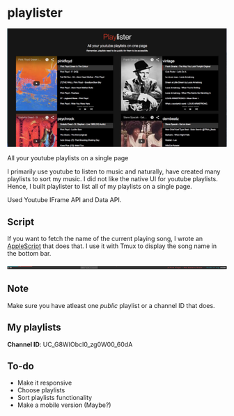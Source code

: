 # playlister
![screenshot](screenshot.jpg?raw=true)

All your youtube playlists on a single page

I primarily use youtube to listen to music and naturally, have created many playlists to sort my music.
I did not like the native UI for youtube playlists. Hence, I built playlister to list all of my playlists on a single page.

Used Youtube IFrame API and Data API.

## Script 
If you want to fetch the name of the current playing song, I wrote an [AppleScript](https://github.com/atalw/dotfiles/blob/master/applescripts/playlister.scpt) that does that. I use it with Tmux to display the song name in the bottom bar. 

![bottombar](bottombar.png?raw=true)

## Note
Make sure you have atleast one *public* playlist or a channel ID that does. 

## My playlists
**Channel ID**: UC_G8WIObcI0_zg0W00_60dA

## To-do

- Make it responsive
- Choose playlists
- Sort playlists functionality
- Make a mobile version (Maybe?)
